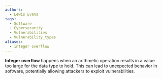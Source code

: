 ```yaml
---
authors:
  - Lewis Evans
tags:
  - Software
  - Cybersecurity
  - Vulnerabilities
  - Vulnerability_types
aliases:
  - integer overflow
---
```

**Integer overflow** happens when an arithmetic operation results in a value too large for the data type to hold. This can lead to unexpected behavior in software, potentially allowing attackers to exploit vulnerabilities.